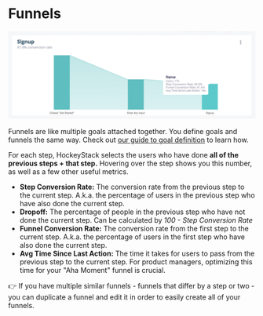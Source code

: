 # Funnels

![Funnels%207ab2c9938ebb4ec2bf5b87d4fc9c2bdc/Screen_Shot_2021-06-16_at_14.37.37.png](Funnels%207ab2c9938ebb4ec2bf5b87d4fc9c2bdc/Screen_Shot_2021-06-16_at_14.37.37.png)

Funnels are like multiple goals attached together. You define goals and funnels the same way. Check out [our guide to goal definition](Goals%20af248f0d9ad34dcfa78cd7f6178e5540.md) to learn how.

For each step, HockeyStack selects the users who have done **all of the previous steps + that step.** Hovering over the step shows you this number, as well as a few other useful metrics.

- **Step Conversion Rate:** The conversion rate from the previous step to the current step. A.k.a. the percentage of users in the previous step who have also done the current step.
- **Dropoff:** The percentage of people in the previous step who have not done the current step. Can be calculated by *100 - Step Conversion Rate*
- **Funnel Conversion Rate:** The conversion rate from the first step to the current step. A.k.a. the percentage of users in the first step who have also done the current step.
- **Avg Time Since Last Action:** The time it takes for users to pass from the previous step to the current step. For product managers, optimizing this time for your "Aha Moment" funnel is crucial.

<aside>
👉 If you have multiple similar funnels - funnels that differ by a step or two - you can duplicate a funnel and edit it in order to easily create all of your funnels.

</aside>